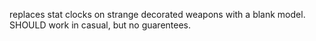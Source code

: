 replaces stat clocks on strange decorated weapons with a blank model. SHOULD work in casual, but no guarentees.